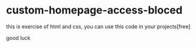 # custom-homepage-access-bloced

this is exercise of html and css, 
you can use this code in your projects[free]

good luck
